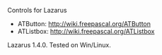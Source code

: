 Controls for Lazarus 

* ATButton: http://wiki.freepascal.org/ATButton
* ATListbox: http://wiki.freepascal.org/ATListbox

Lazarus 1.4.0.
Tested on Win/Linux.
